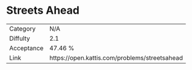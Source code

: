# Streets Ahead

<table>
    <tr>
        <td>Category</td>
        <td>N/A</td>
    </tr>
    <tr>
        <td>Diffulty</td>
        <td>2.1</td>
    </tr>
    <tr>
        <td>Acceptance</td>
        <td>47.46 %</td>
    </tr>
    <tr>
        <td>Link</td>
        <td>https://open.kattis.com/problems/streetsahead</td>
    </tr>
</table>